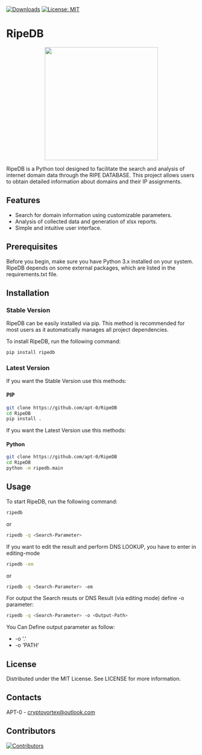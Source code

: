 [![Downloads](https://static.pepy.tech/badge/ripedb)](https://pepy.tech/project/ripedb)
[![License: MIT](https://img.shields.io/badge/License-MIT-yellow.svg)](https://opensource.org/licenses/MIT)

# RipeDB
<p align="center">
  <img src="https://github.com/apt-0/RipeDB/blob/main/assets/RipeDB_Image.jpg" width="300" height="300">
</p>

RipeDB is a Python tool designed to facilitate the search and analysis of internet domain data through the RIPE DATABASE. This project allows users to obtain detailed information about domains and their IP assignments.

## Features

- Search for domain information using customizable parameters.
- Analysis of collected data and generation of xlsx reports.
- Simple and intuitive user interface.

## Prerequisites

Before you begin, make sure you have Python 3.x installed on your system. RipeDB depends on some external packages, which are listed in the requirements.txt file.

## Installation

### Stable Version
RipeDB can be easily installed via pip. This method is recommended for most users as it automatically manages all project dependencies.

To install RipeDB, run the following command:

```bash
pip install ripedb
```

### Latest Version
If you want the Stable Version use this methods:

#### PIP
```bash
git clone https://github.com/apt-0/RipeDB
cd RipeDB
pip install .
```
If you want the Latest Version use this methods:

#### Python
```bash
git clone https://github.com/apt-0/RipeDB
cd RipeDB
python -m ripedb.main
```

## Usage
To start RipeDB, run the following command:
```bash
ripedb
```
or

```bash
ripedb -q <Search-Parameter>
```
If you want to edit the result and perform DNS LOOKUP, you have to enter in editing-mode

```bash
ripedb -em
```
or 

```bash
ripedb -q <Search-Parameter> -em
```

For output the Search resuts or DNS Result (via editing mode) define -o parameter:
```bash
ripedb -q <Search-Parameter> -o <Output-Path>
```
You Can Define output parameter as follow:
- -o '.'
- -o 'PATH'

## License
Distributed under the MIT License. See LICENSE for more information.

## Contacts
APT-0  - cryptovortex@outlook.com

## Contributors
[![Contributors](https://contrib.rocks/image?repo=apt-0/RipeDB)](https://github.com/apt-0/RipeDB/graphs/contributors)